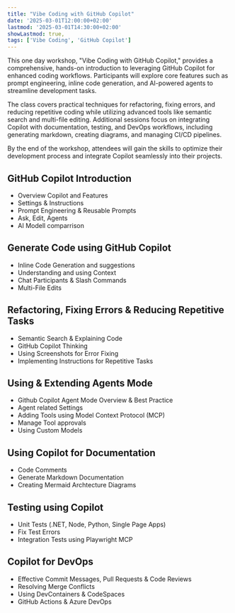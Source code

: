 ```yaml
---
title: "Vibe Coding with GitHub Copilot"
date: '2025-03-01T12:00:00+02:00'
lastmod: '2025-03-01T14:30:00+02:00'
showLastmod: true,
tags: ['Vibe Coding', 'GitHub Copilot']
---
```


This one day workshop, "Vibe Coding with GitHub Copilot," provides a comprehensive, hands-on introduction to leveraging GitHub Copilot for enhanced coding workflows. Participants will explore core features such as prompt engineering, inline code generation, and AI-powered agents to streamline development tasks. 

The class covers practical techniques for refactoring, fixing errors, and reducing repetitive coding while utilizing advanced tools like semantic search and multi-file editing. Additional sessions focus on integrating Copilot with documentation, testing, and DevOps workflows, including generating markdown, creating diagrams, and managing CI/CD pipelines. 

By the end of the workshop, attendees will gain the skills to optimize their development process and integrate Copilot seamlessly into their projects.

## GitHub Copilot Introduction​

- Overview Copilot and Features
- Settings & Instructions
- Prompt Engineering & Reusable Prompts
- Ask, Edit, Agents
- AI Modell comparrison

## Generate Code using GitHub Copilot​

- Inline Code Generation and suggestions
- Understanding and using Context
- Chat Participants & Slash Commands
- Multi-File Edits

## Refactoring, Fixing Errors ​& Reducing Repetitive Tasks​

- Semantic Search & Explaining Code
- GitHub Copilot Thinking
- Using Screenshots for Error Fixing
- Implementing Instructions for Repetitive Tasks

## Using & Extending Agents Mode

- Github Copilot Agent Mode Overview & Best Practice
- Agent related Settings
- Adding Tools using Model Context Protocol (MCP)
- Manage Tool approvals
- Using Custom Models

## Using Copilot for Documentation​

- Code Comments
- Generate Markdown Documentation
- Creating Mermaid Archtecture Diagrams

## Testing using Copilot​

- Unit Tests (.NET, Node, Python, Single Page Apps)
- Fix Test Errors
- Integration Tests using Playwright MCP

## Copilot for DevOps​

- Effective Commit Messages, Pull Requests & Code Reviews
- Resolving Merge Conflicts
- Using DevContainers & CodeSpaces
- GitHub Actions & Azure DevOps
